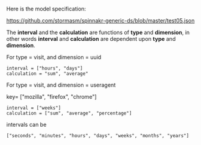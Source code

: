 

Here is the model specification:

https://github.com/stormasm/spinnakr-generic-ds/blob/master/test05.json

The **interval** and the **calculation** are functions of **type** and **dimension**,
in other words **interval** and **calculation** are dependent upon **type** and **dimension**.

For type = visit, and dimension = uuid

```
interval = ["hours", "days"]
calculation = "sum", "average"
```

For type = visit, and dimension = useragent

key= ["mozilla", "firefox", "chrome"]

```
interval = ["weeks"]
calculation = ["sum", "average", "percentage"]
```

intervals can be

```
["seconds", "minutes", "hours", "days", "weeks", "months", "years"]
```
